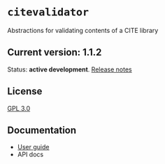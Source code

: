 # `citevalidator`

Abstractions for validating contents of a CITE library




## Current version:  1.1.2

Status:  **active development**. [Release notes](releases.md)

## License

[GPL 3.0](http://www.opensource.org/licenses/gpl-3.0.html)

## Documentation

- [User guide](https://cite-architecture.github.io/citevalidator/)
- API docs
